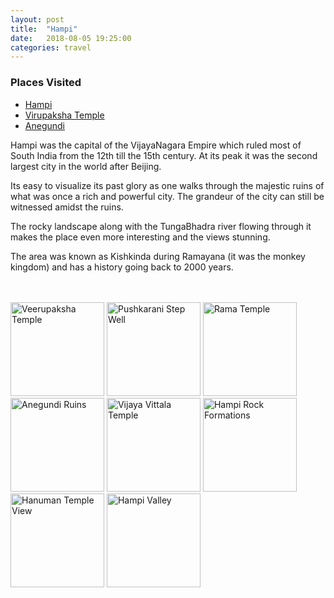 ```yaml
---
layout: post
title:  "Hampi"
date:   2018-08-05 19:25:00
categories: travel
---
```

<div class="post-sidebar">
    <h3>Places Visited</h3>
    <ul>
    <li><a href="https://en.wikipedia.org/wiki/Hampi" target="_blank">Hampi</a></li>
    <li><a href="https://en.wikipedia.org/wiki/Virupaksha_Temple,_Hampi" target="_blank">Virupaksha Temple</a></li>
    <li><a href="https://en.wikipedia.org/wiki/Anegundi" target="_blank">Anegundi</a></li>
    </ul>
</div>
Hampi was the capital of the VijayaNagara Empire which ruled most of South India from the 12th till the 15th century. At its peak it was the second largest city in the world after Beijing.

Its easy to visualize its past glory as one walks through the majestic ruins of what was once a rich and powerful city. The grandeur of the city can still be witnessed amidst the ruins.

The rocky landscape along with the TungaBhadra river flowing through it makes the place even more interesting and the views stunning.

The area was known as Kishkinda during Ramayana (it was the monkey kingdom) and has a history going back to 2000 years.

<br><br>
<img class="myImg" src="https://{{site.url}}/assets/IMG_8897.jpg" alt="Veerupaksha Temple" width="150" height="150">
<img class="myImg" src="{{site.url}}/assets/IMG_8976.jpg" alt="Pushkarani Step Well" width="150" height="150">
<img class="myImg" src="{{site.url}}/assets/IMG_8999.jpg" alt="Rama Temple" width="150" height="150">
<img class="myImg" src="{{site.url}}/assets/IMG_8802.jpg" alt="Anegundi Ruins" width="150" height="150">
<img class="myImg" src="{{site.url}}/assets/IMG_8835.jpg" alt="Vijaya Vittala Temple" width="150" height="150">
<img class="myImg" src="{{site.url}}/assets/IMG_9137.jpg" alt="Hampi Rock Formations" width="150" height="150">
<img class="myImg" src="{{site.url}}/assets/IMG_9160.jpg" alt="Hanuman Temple View" width="150" height="150">
<img class="myImg" src="{{site.url}}/assets/IMG_9176.jpg" alt="Hampi Valley" width="150" height="150">
<br>

<div id='mapid' style='width: 700px; height: 400px;'></div>

<script>
makeMap(L, [15.35067, 76.492455], "Hampi", 9); 
</script>
